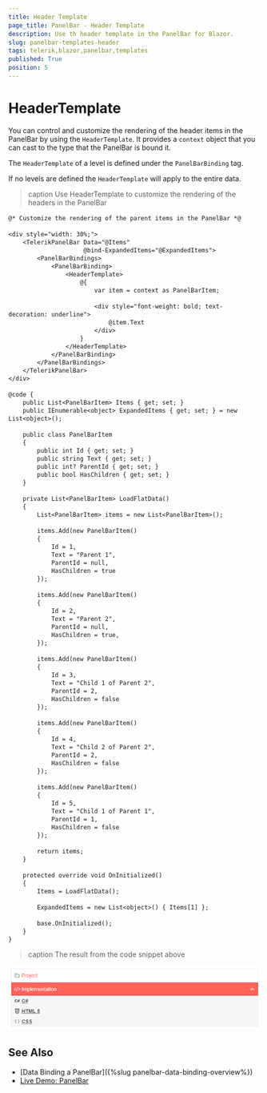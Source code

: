 ```yaml
---
title: Header Template
page_title: PanelBar - Header Template
description: Use th header template in the PanelBar for Blazor.
slug: panelbar-templates-header
tags: telerik,blazor,panelbar,templates
published: True
position: 5
---
```


# HeaderTemplate


You can control and customize the rendering of the header items in the PanelBar by using the `HeaderTemplate`. It provides a `context` object that you can cast to the type that the PanelBar is bound it.

The `HeaderTemplate` of a level is defined under the `PanelBarBinding` tag.

If no levels are defined the `HeaderTemplate` will apply to the entire data.

>caption Use HeaderTemplate to customize the rendering of the headers in the PanelBar

````CSHTML
@* Customize the rendering of the parent items in the PanelBar *@

<div style="width: 30%;">
    <TelerikPanelBar Data="@Items"
                     @bind-ExpandedItems="@ExpandedItems">
        <PanelBarBindings>
            <PanelBarBinding>
                <HeaderTemplate>
                    @{ 
                        var item = context as PanelBarItem;

                        <div style="font-weight: bold; text-decoration: underline">
                            @item.Text
                        </div>
                    }
                </HeaderTemplate>
            </PanelBarBinding>
        </PanelBarBindings>
    </TelerikPanelBar>
</div>

@code {
    public List<PanelBarItem> Items { get; set; }
    public IEnumerable<object> ExpandedItems { get; set; } = new List<object>();

    public class PanelBarItem
    {
        public int Id { get; set; }
        public string Text { get; set; }
        public int? ParentId { get; set; }
        public bool HasChildren { get; set; }
    }

    private List<PanelBarItem> LoadFlatData()
    {
        List<PanelBarItem> items = new List<PanelBarItem>();

        items.Add(new PanelBarItem()
        {
            Id = 1,
            Text = "Parent 1",
            ParentId = null,
            HasChildren = true
        });

        items.Add(new PanelBarItem()
        {
            Id = 2,
            Text = "Parent 2",
            ParentId = null,
            HasChildren = true,
        });

        items.Add(new PanelBarItem()
        {
            Id = 3,
            Text = "Child 1 of Parent 2",
            ParentId = 2,
            HasChildren = false
        });

        items.Add(new PanelBarItem()
        {
            Id = 4,
            Text = "Child 2 of Parent 2",
            ParentId = 2,
            HasChildren = false
        });

        items.Add(new PanelBarItem()
        {
            Id = 5,
            Text = "Child 1 of Parent 1",
            ParentId = 1,
            HasChildren = false
        });

        return items;
    }

    protected override void OnInitialized()
    {
        Items = LoadFlatData();

        ExpandedItems = new List<object>() { Items[1] };

        base.OnInitialized();
    }
}
````

>caption The result from the code snippet above

![HeaderTemplate example](images/header-template-example.png)

## See Also

  * [Data Binding a PanelBar]({%slug panelbar-data-binding-overview%})
  * [Live Demo: PanelBar](https://demos.telerik.com/blazor-ui/panelbar/index)
